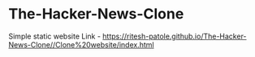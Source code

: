 # The-Hacker-News-Clone
 Simple static website
Link - https://ritesh-patole.github.io/The-Hacker-News-Clone//Clone%20website/index.html
